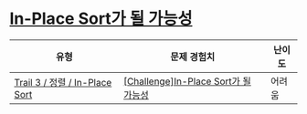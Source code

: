 # [In-Place Sort가 될 가능성](https://https://en.codetree.ai/trails/complete/curated-cards/challenge-possibility-of-in-place-sort)

|유형|문제 경험치|난이도|
|---|---|---|
|[Trail 3 / 정렬 / In-Place Sort](https://https://en.codetree.ai/trail-info/novice-high/)|[[Challenge]In-Place Sort가 될 가능성](https://https://en.codetree.ai/trails/complete/curated-cards/challenge-possibility-of-in-place-sort/)|어려움|

